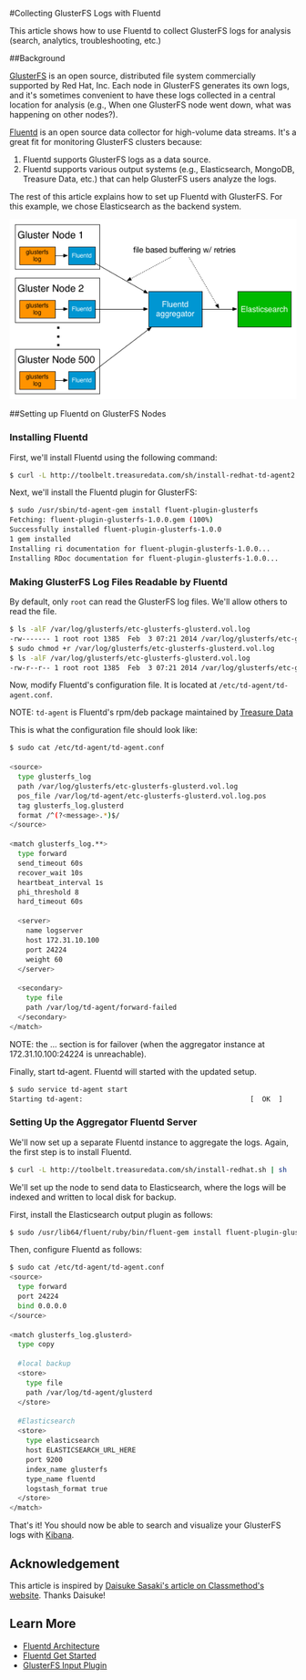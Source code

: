 #Collecting GlusterFS Logs with Fluentd

This article shows how to use Fluentd to collect GlusterFS logs for analysis (search, analytics, troubleshooting, etc.)

##Background

[GlusterFS](http://gluster.org) is an open source, distributed file system commercially supported by Red Hat, Inc. Each node in GlusterFS generates its own logs, and it's sometimes convenient to have these logs collected in a central location for analysis (e.g., When one GlusterFS node went down, what was happening on other nodes?).

[Fluentd](architecture) is an open source data collector for high-volume data streams. It's a great fit for monitoring GlusterFS clusters because:

1. Fluentd supports GlusterFS logs as a data source.
2. Fluentd supports various output systems (e.g., Elasticsearch, MongoDB, Treasure Data, etc.) that can help GlusterFS users analyze the logs.

The rest of this article explains how to set up Fluentd with GlusterFS. For this example, we chose Elasticsearch as the backend system.

![](/images/glusterfs-fluentd.png)

##Setting up Fluentd on GlusterFS Nodes

### Installing Fluentd

First, we'll install Fluentd using the following command:

```bash
$ curl -L http://toolbelt.treasuredata.com/sh/install-redhat-td-agent2.sh | sh
```

Next, we'll install the Fluentd plugin for GlusterFS:

```bash
$ sudo /usr/sbin/td-agent-gem install fluent-plugin-glusterfs
Fetching: fluent-plugin-glusterfs-1.0.0.gem (100%)
Successfully installed fluent-plugin-glusterfs-1.0.0
1 gem installed
Installing ri documentation for fluent-plugin-glusterfs-1.0.0...
Installing RDoc documentation for fluent-plugin-glusterfs-1.0.0...
```

### Making GlusterFS Log Files Readable by Fluentd

By default, only `root` can read the GlusterFS log files. We'll allow others to read the file.

```bash
$ ls -alF /var/log/glusterfs/etc-glusterfs-glusterd.vol.log
-rw------- 1 root root 1385  Feb  3 07:21 2014 /var/log/glusterfs/etc-glusterfs-glusterd.vol.log
$ sudo chmod +r /var/log/glusterfs/etc-glusterfs-glusterd.vol.log
$ ls -alF /var/log/glusterfs/etc-glusterfs-glusterd.vol.log
-rw-r--r-- 1 root root 1385  Feb  3 07:21 2014 /var/log/glusterfs/etc-glusterfs-glusterd.vol.log
```

Now, modify Fluentd's configuration file. It is located at `/etc/td-agent/td-agent.conf`.

NOTE: `td-agent` is Fluentd's rpm/deb package maintained by [Treasure Data](http://docs.treasuredata.com/articles/td-agent)

This is what the configuration file should look like:

```bash
$ sudo cat /etc/td-agent/td-agent.conf

<source>
  type glusterfs_log
  path /var/log/glusterfs/etc-glusterfs-glusterd.vol.log
  pos_file /var/log/td-agent/etc-glusterfs-glusterd.vol.log.pos
  tag glusterfs_log.glusterd
  format /^(?<message>.*)$/
</source>

<match glusterfs_log.**>
  type forward
  send_timeout 60s
  recover_wait 10s
  heartbeat_interval 1s
  phi_threshold 8
  hard_timeout 60s

  <server>
    name logserver
    host 172.31.10.100
    port 24224
    weight 60
  </server>

  <secondary>
    type file
    path /var/log/td-agent/forward-failed
  </secondary>
</match>
```

NOTE: the <secondary>...</secondary> section is for failover (when the aggregator instance at 172.31.10.100:24224 is unreachable).

Finally, start td-agent. Fluentd will started with the updated setup.

```bash
$ sudo service td-agent start
Starting td-agent:                                         [  OK  ]
```

### Setting Up the Aggregator Fluentd Server

We'll now set up a separate Fluentd instance to aggregate the logs. Again, the first step is to install Fluentd.

```bash
$ curl -L http://toolbelt.treasuredata.com/sh/install-redhat.sh | sh
```

We'll set up the node to send data to Elasticsearch, where the logs will be indexed and written to local disk for backup.

First, install the Elasticsearch output plugin as follows:

```bash
$ sudo /usr/lib64/fluent/ruby/bin/fluent-gem install fluent-plugin-glusterfs
```

Then, configure Fluentd as follows:

```bash
$ sudo cat /etc/td-agent/td-agent.conf
<source>
  type forward
  port 24224
  bind 0.0.0.0
</source>

<match glusterfs_log.glusterd>
  type copy

  #local backup
  <store>
    type file
    path /var/log/td-agent/glusterd
  </store>

  #Elasticsearch
  <store>
    type elasticsearch
    host ELASTICSEARCH_URL_HERE
    port 9200
    index_name glusterfs
    type_name fluentd
    logstash_format true
  </store>
</match>
```

That's it! You should now be able to search and visualize your GlusterFS logs with [Kibana](http://www.elasticsearch.org/overview/kibana).

## Acknowledgement

This article is inspired by [Daisuke Sasaki's article on Classmethod's website](http://dev.classmethod.jp/cloud/aws/glusterfs-with-fluentd/). Thanks Daisuke!

## Learn More

- [Fluentd Architecture](architecture)
- [Fluentd Get Started](quickstart)
- [GlusterFS Input Plugin](https://github.com/keithseahus/fluent-plugin-glusterfs)
